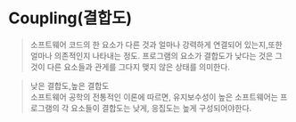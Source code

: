 # Coupling(결합도)
>소프트웨어 코드의 한 요소가 다른 것과 얼마나 강력하게 연결되어 있는지,또한 얼마나 의존적인지 나타내는 정도. 프로그램의 요소가 결합도가 낮다는 것은 
그것이 다른 요소들과 관게를 그다지 맺지 않은 상태를 의미한다.

>낮은 결합도,높은 결합도<br>소프트웨어 공학의 전통적인 이론에 따르면, 유지보수성이 높은 소프트웨어는 프로그램의 각 요소들이 결합도는 낮게, 응집도는 높게 구성되어야한다.